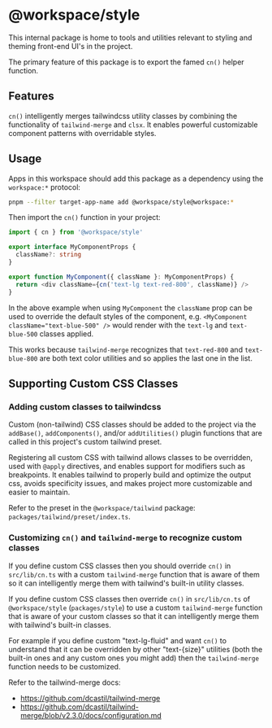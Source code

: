 # @workspace/style

This internal package is home to tools and utilities relevant to styling and theming front-end UI's in the project.

The primary feature of this package is to export the famed `cn()` helper function.

## Features

`cn()` intelligently merges tailwindcss utility classes by combining the functionality of `tailwind-merge` and `clsx`. It enables powerful customizable component patterns with overridable styles.

## Usage

Apps in this workspace should add this package as a dependency using the `workspace:*` protocol:

```sh
pnpm --filter target-app-name add @workspace/style@workspace:*
```

Then import the `cn()` function in your project:

```ts
import { cn } from '@workspace/style'

export interface MyComponentProps {
  className?: string
}

export function MyComponent({ className }: MyComponentProps) {
  return <div className={cn('text-lg text-red-800', className)} />
}
```

In the above example when using `MyComponent` the `className` prop can be used to override the default styles of the component, e.g.
`<MyComponent className="text-blue-500" />` would render with the `text-lg` and `text-blue-500` classes applied.

This works because `tailwind-merge` recognizes that `text-red-800` and `text-blue-800` are both text color utilities and so applies the last one in the list.

## Supporting Custom CSS Classes

### Adding custom classes to tailwindcss

Custom (non-tailwind) CSS classes should be added to the project via the `addBase()`, `addComponents()`, and/or `addUtilities()` plugin functions that are called in this project's custom tailwind preset.

Registering all custom CSS with tailwind allows classes to be overridden, used with `@apply` directives, and enables support for modifiers such as breakpoints. It enables tailwind to properly build and optimize the output css, avoids specificity issues, and makes project more customizable and easier to maintain.

Refer to the preset in the `@workspace/tailwind` package: `packages/tailwind/preset/index.ts`.

### Customizing `cn()` and `tailwind-merge` to recognize custom classes

If you define custom CSS classes then you should override `cn()` in `src/lib/cn.ts` with a custom `tailwind-merge` function
that is aware of them so it can intelligently merge them with tailwind's built-in utility classes.

If you define custom CSS classes then override `cn()` in `src/lib/cn.ts` of `@workspace/style` (`packages/style`) to use a custom `tailwind-merge` function that is aware of your custom classes so that it can intelligently merge them with tailwind's built-in classes.

For example if you define custom "text-lg-fluid" and want `cn()` to understand that it can be overridden by other "text-{size}" utilities (both the built-in ones and any custom ones you might add) then the `tailwind-merge` function needs to be customized.

Refer to the tailwind-merge docs:

- https://github.com/dcastil/tailwind-merge
- https://github.com/dcastil/tailwind-merge/blob/v2.3.0/docs/configuration.md
